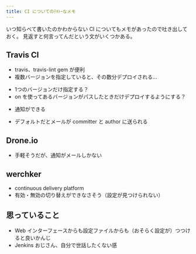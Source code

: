 ```yaml
---
title: CI についてのﾃｷﾄｰなメモ
---
```


いつ知らべて書いたのかわからない CI についてもメモがあったので吐き出しておく。
見返すと何言ってんだという文がいくつかある。


Travis CI
---

* travis、travis-lint gem が便利
* 複数バージョンを指定していると、その数分デプロイされる…
 - 1つのバージョンだけ指定する？
 - on を使ってあるバージョンがパスしたときだけデプロイするようにする？
* 通知ができる
 - デフォルトだとメールが committer と author に送られる


Drone.io
---

* 手軽そうだが、通知がメールしかない


werchker
---

* continuous delivery platform
* 有効・無効の切り替えができなさそう（設定が見つけられない）


思っていること
---

* Web インターフェースからも設定ファイルからも（おそらく設定が）つつけると良いかんじ
* Jenkins おじさん、自分で世話したくない感
